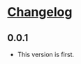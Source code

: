 # [Changelog](https://github.com/{{cookiecutter.github_username}}/{{cookiecutter.repo_name}}/releases)

## 0.0.1

* This version is first.
